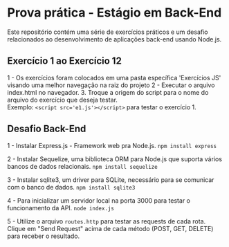 # Prova prática - Estágio em Back-End

Este repositório contém uma série de exercícios práticos e um desafio relacionados ao desenvolvimento de aplicações back-end usando Node.js.

## Exercício 1 ao Exercício 12

1 - Os exercícios foram colocados em uma pasta específica 'Exercícios JS' visando uma melhor navegação na raiz do projeto
2 - Executar o arquivo index.html no navegador.
3. Troque a origem do script para o nome do arquivo do exercício que deseja testar.   
Exemplo: `<script src='e1.js'></script>` para testar o exercício 1.

## Desafio Back-End

1 - Instalar Express.js - Framework web pra Node.js.
    ```npm install express```

2 - Instalar Sequelize, uma biblioteca ORM para Node.js que suporta vários bancos de dados relacionais.
    ```npm install sequelize```

3 - Instalar sqlite3, um driver para SQLite, necessário para se comunicar com o banco de dados.
    ```npm install sqlite3```

4 - Para inicializar um servidor local na porta 3000 para testar o funcionamento da API.
    ```node index.js```

5 - Utilize o arquivo `routes.http` para testar as requests de cada rota. Clique em "Send Request" acima de cada método (POST, GET, DELETE) para receber o resultado.





